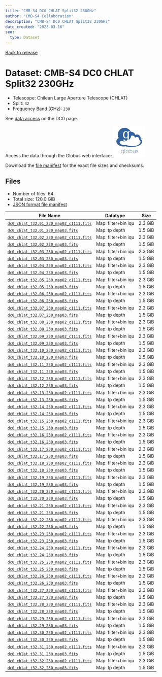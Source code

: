 ```yaml
---
title: "CMB-S4 DC0 CHLAT Split32 230GHz"
author: "CMB-S4 Collaboration"
description: "CMB-S4 DC0 CHLAT Split32 230GHz"
date_created: "2023-03-16"
seo:
  type: Dataset
---
```


[Back to release](./dc0.html#datasets)

# Dataset: CMB-S4 DC0 CHLAT Split32 230GHz

- Telescope: Chilean Large Aperture Telescope (CHLAT) 
- Split: `32`
- Frequency Band (GHz): `230`

See [data access](./dc0.html#data-access) on the DC0 page.

Access the data through the Globus web interface: [![Download via Globus](images/globus-logo.png)](https://app.globus.org/file-manager?origin_id=38f01147-f09e-483d-a552-3866669a846d&origin_path=%2Fdatareleases%2Fdc0%2Fmission%2Fchlat%2Fsplit32%2F230%2F)

Download the [file manifest](https://g-456d30.0ed28.75bc.data.globus.org/datareleases/dc0/mission/chlat/split32/230/manifest.json) for the exact file sizes and checksums.

## Files

- Number of files: 64
- Total size: 120.0 GiB
- [JSON format file manifest](https://g-456d30.0ed28.75bc.data.globus.org/datareleases/dc0/mission/chlat/split32/230/manifest.json)

|                                                                                File Name                                                                                |      Datatype       |  Size   |
| ----------------------------------------------------------------------------------------------------------------------------------------------------------------------- | ------------------- | ------- |
| [`dc0_chlat_t32.01_230_map02_c1111.fits`](https://g-456d30.0ed28.75bc.data.globus.org/datareleases/dc0/mission/chlat/split32/230/dc0_chlat_t32.01_230_map02_c1111.fits) | Map: filter+bin iqu | 2.3 GiB |
| [`dc0_chlat_t32.01_230_map03.fits`](https://g-456d30.0ed28.75bc.data.globus.org/datareleases/dc0/mission/chlat/split32/230/dc0_chlat_t32.01_230_map03.fits)             | Map: tp depth       | 1.5 GiB |
| [`dc0_chlat_t32.02_230_map02_c1111.fits`](https://g-456d30.0ed28.75bc.data.globus.org/datareleases/dc0/mission/chlat/split32/230/dc0_chlat_t32.02_230_map02_c1111.fits) | Map: filter+bin iqu | 2.3 GiB |
| [`dc0_chlat_t32.02_230_map03.fits`](https://g-456d30.0ed28.75bc.data.globus.org/datareleases/dc0/mission/chlat/split32/230/dc0_chlat_t32.02_230_map03.fits)             | Map: tp depth       | 1.5 GiB |
| [`dc0_chlat_t32.03_230_map02_c1111.fits`](https://g-456d30.0ed28.75bc.data.globus.org/datareleases/dc0/mission/chlat/split32/230/dc0_chlat_t32.03_230_map02_c1111.fits) | Map: filter+bin iqu | 2.3 GiB |
| [`dc0_chlat_t32.03_230_map03.fits`](https://g-456d30.0ed28.75bc.data.globus.org/datareleases/dc0/mission/chlat/split32/230/dc0_chlat_t32.03_230_map03.fits)             | Map: tp depth       | 1.5 GiB |
| [`dc0_chlat_t32.04_230_map02_c1111.fits`](https://g-456d30.0ed28.75bc.data.globus.org/datareleases/dc0/mission/chlat/split32/230/dc0_chlat_t32.04_230_map02_c1111.fits) | Map: filter+bin iqu | 2.3 GiB |
| [`dc0_chlat_t32.04_230_map03.fits`](https://g-456d30.0ed28.75bc.data.globus.org/datareleases/dc0/mission/chlat/split32/230/dc0_chlat_t32.04_230_map03.fits)             | Map: tp depth       | 1.5 GiB |
| [`dc0_chlat_t32.05_230_map02_c1111.fits`](https://g-456d30.0ed28.75bc.data.globus.org/datareleases/dc0/mission/chlat/split32/230/dc0_chlat_t32.05_230_map02_c1111.fits) | Map: filter+bin iqu | 2.3 GiB |
| [`dc0_chlat_t32.05_230_map03.fits`](https://g-456d30.0ed28.75bc.data.globus.org/datareleases/dc0/mission/chlat/split32/230/dc0_chlat_t32.05_230_map03.fits)             | Map: tp depth       | 1.5 GiB |
| [`dc0_chlat_t32.06_230_map02_c1111.fits`](https://g-456d30.0ed28.75bc.data.globus.org/datareleases/dc0/mission/chlat/split32/230/dc0_chlat_t32.06_230_map02_c1111.fits) | Map: filter+bin iqu | 2.3 GiB |
| [`dc0_chlat_t32.06_230_map03.fits`](https://g-456d30.0ed28.75bc.data.globus.org/datareleases/dc0/mission/chlat/split32/230/dc0_chlat_t32.06_230_map03.fits)             | Map: tp depth       | 1.5 GiB |
| [`dc0_chlat_t32.07_230_map02_c1111.fits`](https://g-456d30.0ed28.75bc.data.globus.org/datareleases/dc0/mission/chlat/split32/230/dc0_chlat_t32.07_230_map02_c1111.fits) | Map: filter+bin iqu | 2.3 GiB |
| [`dc0_chlat_t32.07_230_map03.fits`](https://g-456d30.0ed28.75bc.data.globus.org/datareleases/dc0/mission/chlat/split32/230/dc0_chlat_t32.07_230_map03.fits)             | Map: tp depth       | 1.5 GiB |
| [`dc0_chlat_t32.08_230_map02_c1111.fits`](https://g-456d30.0ed28.75bc.data.globus.org/datareleases/dc0/mission/chlat/split32/230/dc0_chlat_t32.08_230_map02_c1111.fits) | Map: filter+bin iqu | 2.3 GiB |
| [`dc0_chlat_t32.08_230_map03.fits`](https://g-456d30.0ed28.75bc.data.globus.org/datareleases/dc0/mission/chlat/split32/230/dc0_chlat_t32.08_230_map03.fits)             | Map: tp depth       | 1.5 GiB |
| [`dc0_chlat_t32.09_230_map02_c1111.fits`](https://g-456d30.0ed28.75bc.data.globus.org/datareleases/dc0/mission/chlat/split32/230/dc0_chlat_t32.09_230_map02_c1111.fits) | Map: filter+bin iqu | 2.3 GiB |
| [`dc0_chlat_t32.09_230_map03.fits`](https://g-456d30.0ed28.75bc.data.globus.org/datareleases/dc0/mission/chlat/split32/230/dc0_chlat_t32.09_230_map03.fits)             | Map: tp depth       | 1.5 GiB |
| [`dc0_chlat_t32.10_230_map02_c1111.fits`](https://g-456d30.0ed28.75bc.data.globus.org/datareleases/dc0/mission/chlat/split32/230/dc0_chlat_t32.10_230_map02_c1111.fits) | Map: filter+bin iqu | 2.3 GiB |
| [`dc0_chlat_t32.10_230_map03.fits`](https://g-456d30.0ed28.75bc.data.globus.org/datareleases/dc0/mission/chlat/split32/230/dc0_chlat_t32.10_230_map03.fits)             | Map: tp depth       | 1.5 GiB |
| [`dc0_chlat_t32.11_230_map02_c1111.fits`](https://g-456d30.0ed28.75bc.data.globus.org/datareleases/dc0/mission/chlat/split32/230/dc0_chlat_t32.11_230_map02_c1111.fits) | Map: filter+bin iqu | 2.3 GiB |
| [`dc0_chlat_t32.11_230_map03.fits`](https://g-456d30.0ed28.75bc.data.globus.org/datareleases/dc0/mission/chlat/split32/230/dc0_chlat_t32.11_230_map03.fits)             | Map: tp depth       | 1.5 GiB |
| [`dc0_chlat_t32.12_230_map02_c1111.fits`](https://g-456d30.0ed28.75bc.data.globus.org/datareleases/dc0/mission/chlat/split32/230/dc0_chlat_t32.12_230_map02_c1111.fits) | Map: filter+bin iqu | 2.3 GiB |
| [`dc0_chlat_t32.12_230_map03.fits`](https://g-456d30.0ed28.75bc.data.globus.org/datareleases/dc0/mission/chlat/split32/230/dc0_chlat_t32.12_230_map03.fits)             | Map: tp depth       | 1.5 GiB |
| [`dc0_chlat_t32.13_230_map02_c1111.fits`](https://g-456d30.0ed28.75bc.data.globus.org/datareleases/dc0/mission/chlat/split32/230/dc0_chlat_t32.13_230_map02_c1111.fits) | Map: filter+bin iqu | 2.3 GiB |
| [`dc0_chlat_t32.13_230_map03.fits`](https://g-456d30.0ed28.75bc.data.globus.org/datareleases/dc0/mission/chlat/split32/230/dc0_chlat_t32.13_230_map03.fits)             | Map: tp depth       | 1.5 GiB |
| [`dc0_chlat_t32.14_230_map02_c1111.fits`](https://g-456d30.0ed28.75bc.data.globus.org/datareleases/dc0/mission/chlat/split32/230/dc0_chlat_t32.14_230_map02_c1111.fits) | Map: filter+bin iqu | 2.3 GiB |
| [`dc0_chlat_t32.14_230_map03.fits`](https://g-456d30.0ed28.75bc.data.globus.org/datareleases/dc0/mission/chlat/split32/230/dc0_chlat_t32.14_230_map03.fits)             | Map: tp depth       | 1.5 GiB |
| [`dc0_chlat_t32.15_230_map02_c1111.fits`](https://g-456d30.0ed28.75bc.data.globus.org/datareleases/dc0/mission/chlat/split32/230/dc0_chlat_t32.15_230_map02_c1111.fits) | Map: filter+bin iqu | 2.3 GiB |
| [`dc0_chlat_t32.15_230_map03.fits`](https://g-456d30.0ed28.75bc.data.globus.org/datareleases/dc0/mission/chlat/split32/230/dc0_chlat_t32.15_230_map03.fits)             | Map: tp depth       | 1.5 GiB |
| [`dc0_chlat_t32.16_230_map02_c1111.fits`](https://g-456d30.0ed28.75bc.data.globus.org/datareleases/dc0/mission/chlat/split32/230/dc0_chlat_t32.16_230_map02_c1111.fits) | Map: filter+bin iqu | 2.3 GiB |
| [`dc0_chlat_t32.16_230_map03.fits`](https://g-456d30.0ed28.75bc.data.globus.org/datareleases/dc0/mission/chlat/split32/230/dc0_chlat_t32.16_230_map03.fits)             | Map: tp depth       | 1.5 GiB |
| [`dc0_chlat_t32.17_230_map02_c1111.fits`](https://g-456d30.0ed28.75bc.data.globus.org/datareleases/dc0/mission/chlat/split32/230/dc0_chlat_t32.17_230_map02_c1111.fits) | Map: filter+bin iqu | 2.3 GiB |
| [`dc0_chlat_t32.17_230_map03.fits`](https://g-456d30.0ed28.75bc.data.globus.org/datareleases/dc0/mission/chlat/split32/230/dc0_chlat_t32.17_230_map03.fits)             | Map: tp depth       | 1.5 GiB |
| [`dc0_chlat_t32.18_230_map02_c1111.fits`](https://g-456d30.0ed28.75bc.data.globus.org/datareleases/dc0/mission/chlat/split32/230/dc0_chlat_t32.18_230_map02_c1111.fits) | Map: filter+bin iqu | 2.3 GiB |
| [`dc0_chlat_t32.18_230_map03.fits`](https://g-456d30.0ed28.75bc.data.globus.org/datareleases/dc0/mission/chlat/split32/230/dc0_chlat_t32.18_230_map03.fits)             | Map: tp depth       | 1.5 GiB |
| [`dc0_chlat_t32.19_230_map02_c1111.fits`](https://g-456d30.0ed28.75bc.data.globus.org/datareleases/dc0/mission/chlat/split32/230/dc0_chlat_t32.19_230_map02_c1111.fits) | Map: filter+bin iqu | 2.3 GiB |
| [`dc0_chlat_t32.19_230_map03.fits`](https://g-456d30.0ed28.75bc.data.globus.org/datareleases/dc0/mission/chlat/split32/230/dc0_chlat_t32.19_230_map03.fits)             | Map: tp depth       | 1.5 GiB |
| [`dc0_chlat_t32.20_230_map02_c1111.fits`](https://g-456d30.0ed28.75bc.data.globus.org/datareleases/dc0/mission/chlat/split32/230/dc0_chlat_t32.20_230_map02_c1111.fits) | Map: filter+bin iqu | 2.3 GiB |
| [`dc0_chlat_t32.20_230_map03.fits`](https://g-456d30.0ed28.75bc.data.globus.org/datareleases/dc0/mission/chlat/split32/230/dc0_chlat_t32.20_230_map03.fits)             | Map: tp depth       | 1.5 GiB |
| [`dc0_chlat_t32.21_230_map02_c1111.fits`](https://g-456d30.0ed28.75bc.data.globus.org/datareleases/dc0/mission/chlat/split32/230/dc0_chlat_t32.21_230_map02_c1111.fits) | Map: filter+bin iqu | 2.3 GiB |
| [`dc0_chlat_t32.21_230_map03.fits`](https://g-456d30.0ed28.75bc.data.globus.org/datareleases/dc0/mission/chlat/split32/230/dc0_chlat_t32.21_230_map03.fits)             | Map: tp depth       | 1.5 GiB |
| [`dc0_chlat_t32.22_230_map02_c1111.fits`](https://g-456d30.0ed28.75bc.data.globus.org/datareleases/dc0/mission/chlat/split32/230/dc0_chlat_t32.22_230_map02_c1111.fits) | Map: filter+bin iqu | 2.3 GiB |
| [`dc0_chlat_t32.22_230_map03.fits`](https://g-456d30.0ed28.75bc.data.globus.org/datareleases/dc0/mission/chlat/split32/230/dc0_chlat_t32.22_230_map03.fits)             | Map: tp depth       | 1.5 GiB |
| [`dc0_chlat_t32.23_230_map02_c1111.fits`](https://g-456d30.0ed28.75bc.data.globus.org/datareleases/dc0/mission/chlat/split32/230/dc0_chlat_t32.23_230_map02_c1111.fits) | Map: filter+bin iqu | 2.3 GiB |
| [`dc0_chlat_t32.23_230_map03.fits`](https://g-456d30.0ed28.75bc.data.globus.org/datareleases/dc0/mission/chlat/split32/230/dc0_chlat_t32.23_230_map03.fits)             | Map: tp depth       | 1.5 GiB |
| [`dc0_chlat_t32.24_230_map02_c1111.fits`](https://g-456d30.0ed28.75bc.data.globus.org/datareleases/dc0/mission/chlat/split32/230/dc0_chlat_t32.24_230_map02_c1111.fits) | Map: filter+bin iqu | 2.3 GiB |
| [`dc0_chlat_t32.24_230_map03.fits`](https://g-456d30.0ed28.75bc.data.globus.org/datareleases/dc0/mission/chlat/split32/230/dc0_chlat_t32.24_230_map03.fits)             | Map: tp depth       | 1.5 GiB |
| [`dc0_chlat_t32.25_230_map02_c1111.fits`](https://g-456d30.0ed28.75bc.data.globus.org/datareleases/dc0/mission/chlat/split32/230/dc0_chlat_t32.25_230_map02_c1111.fits) | Map: filter+bin iqu | 2.3 GiB |
| [`dc0_chlat_t32.25_230_map03.fits`](https://g-456d30.0ed28.75bc.data.globus.org/datareleases/dc0/mission/chlat/split32/230/dc0_chlat_t32.25_230_map03.fits)             | Map: tp depth       | 1.5 GiB |
| [`dc0_chlat_t32.26_230_map02_c1111.fits`](https://g-456d30.0ed28.75bc.data.globus.org/datareleases/dc0/mission/chlat/split32/230/dc0_chlat_t32.26_230_map02_c1111.fits) | Map: filter+bin iqu | 2.3 GiB |
| [`dc0_chlat_t32.26_230_map03.fits`](https://g-456d30.0ed28.75bc.data.globus.org/datareleases/dc0/mission/chlat/split32/230/dc0_chlat_t32.26_230_map03.fits)             | Map: tp depth       | 1.5 GiB |
| [`dc0_chlat_t32.27_230_map02_c1111.fits`](https://g-456d30.0ed28.75bc.data.globus.org/datareleases/dc0/mission/chlat/split32/230/dc0_chlat_t32.27_230_map02_c1111.fits) | Map: filter+bin iqu | 2.3 GiB |
| [`dc0_chlat_t32.27_230_map03.fits`](https://g-456d30.0ed28.75bc.data.globus.org/datareleases/dc0/mission/chlat/split32/230/dc0_chlat_t32.27_230_map03.fits)             | Map: tp depth       | 1.5 GiB |
| [`dc0_chlat_t32.28_230_map02_c1111.fits`](https://g-456d30.0ed28.75bc.data.globus.org/datareleases/dc0/mission/chlat/split32/230/dc0_chlat_t32.28_230_map02_c1111.fits) | Map: filter+bin iqu | 2.3 GiB |
| [`dc0_chlat_t32.28_230_map03.fits`](https://g-456d30.0ed28.75bc.data.globus.org/datareleases/dc0/mission/chlat/split32/230/dc0_chlat_t32.28_230_map03.fits)             | Map: tp depth       | 1.5 GiB |
| [`dc0_chlat_t32.29_230_map02_c1111.fits`](https://g-456d30.0ed28.75bc.data.globus.org/datareleases/dc0/mission/chlat/split32/230/dc0_chlat_t32.29_230_map02_c1111.fits) | Map: filter+bin iqu | 2.3 GiB |
| [`dc0_chlat_t32.29_230_map03.fits`](https://g-456d30.0ed28.75bc.data.globus.org/datareleases/dc0/mission/chlat/split32/230/dc0_chlat_t32.29_230_map03.fits)             | Map: tp depth       | 1.5 GiB |
| [`dc0_chlat_t32.30_230_map02_c1111.fits`](https://g-456d30.0ed28.75bc.data.globus.org/datareleases/dc0/mission/chlat/split32/230/dc0_chlat_t32.30_230_map02_c1111.fits) | Map: filter+bin iqu | 2.3 GiB |
| [`dc0_chlat_t32.30_230_map03.fits`](https://g-456d30.0ed28.75bc.data.globus.org/datareleases/dc0/mission/chlat/split32/230/dc0_chlat_t32.30_230_map03.fits)             | Map: tp depth       | 1.5 GiB |
| [`dc0_chlat_t32.31_230_map02_c1111.fits`](https://g-456d30.0ed28.75bc.data.globus.org/datareleases/dc0/mission/chlat/split32/230/dc0_chlat_t32.31_230_map02_c1111.fits) | Map: filter+bin iqu | 2.3 GiB |
| [`dc0_chlat_t32.31_230_map03.fits`](https://g-456d30.0ed28.75bc.data.globus.org/datareleases/dc0/mission/chlat/split32/230/dc0_chlat_t32.31_230_map03.fits)             | Map: tp depth       | 1.5 GiB |
| [`dc0_chlat_t32.32_230_map02_c1111.fits`](https://g-456d30.0ed28.75bc.data.globus.org/datareleases/dc0/mission/chlat/split32/230/dc0_chlat_t32.32_230_map02_c1111.fits) | Map: filter+bin iqu | 2.3 GiB |
| [`dc0_chlat_t32.32_230_map03.fits`](https://g-456d30.0ed28.75bc.data.globus.org/datareleases/dc0/mission/chlat/split32/230/dc0_chlat_t32.32_230_map03.fits)             | Map: tp depth       | 1.5 GiB |
